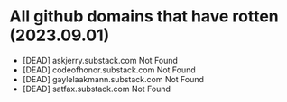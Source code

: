 
# All github domains that have rotten (2023.09.01)

- [DEAD] askjerry.substack.com Not Found
- [DEAD] codeofhonor.substack.com Not Found
- [DEAD] gaylelaakmann.substack.com Not Found
- [DEAD] satfax.substack.com Not Found
